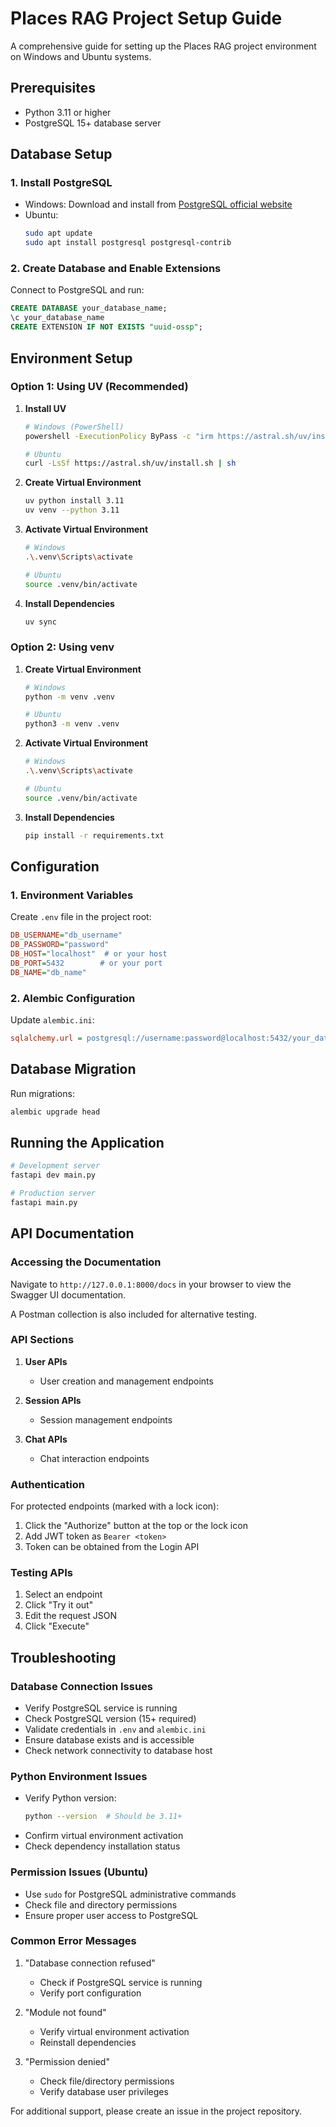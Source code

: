 # Places RAG Project Setup Guide

A comprehensive guide for setting up the Places RAG project environment on Windows and Ubuntu systems.

## Prerequisites

- Python 3.11 or higher
- PostgreSQL 15+ database server

## Database Setup

### 1. Install PostgreSQL
- Windows: Download and install from [PostgreSQL official website](https://www.postgresql.org/download)
- Ubuntu: 
  ```bash
  sudo apt update
  sudo apt install postgresql postgresql-contrib
  ```

### 2. Create Database and Enable Extensions
Connect to PostgreSQL and run:
```sql
CREATE DATABASE your_database_name;
\c your_database_name
CREATE EXTENSION IF NOT EXISTS "uuid-ossp";
```

## Environment Setup

### Option 1: Using UV (Recommended)

1. **Install UV**
   ```bash
   # Windows (PowerShell)
   powershell -ExecutionPolicy ByPass -c "irm https://astral.sh/uv/install.ps1 | iex"

   # Ubuntu
   curl -LsSf https://astral.sh/uv/install.sh | sh
   ```

2. **Create Virtual Environment**
   ```bash
   uv python install 3.11
   uv venv --python 3.11
   ```

3. **Activate Virtual Environment**
   ```bash
   # Windows
   .\.venv\Scripts\activate

   # Ubuntu
   source .venv/bin/activate
   ```

4. **Install Dependencies**
   ```bash
   uv sync
   ```

### Option 2: Using venv

1. **Create Virtual Environment**
   ```bash
   # Windows
   python -m venv .venv

   # Ubuntu
   python3 -m venv .venv
   ```

2. **Activate Virtual Environment**
   ```bash
   # Windows
   .\.venv\Scripts\activate

   # Ubuntu
   source .venv/bin/activate
   ```

3. **Install Dependencies**
   ```bash
   pip install -r requirements.txt
   ```

## Configuration

### 1. Environment Variables
Create `.env` file in the project root:
```ini
DB_USERNAME="db_username"
DB_PASSWORD="password"
DB_HOST="localhost"  # or your host
DB_PORT=5432        # or your port
DB_NAME="db_name"
```

### 2. Alembic Configuration
Update `alembic.ini`:
```ini
sqlalchemy.url = postgresql://username:password@localhost:5432/your_database_name
```

## Database Migration

Run migrations:
```bash
alembic upgrade head
```

## Running the Application

```bash
# Development server
fastapi dev main.py

# Production server
fastapi main.py
```

## API Documentation

### Accessing the Documentation
Navigate to `http://127.0.0.1:8000/docs` in your browser to view the Swagger UI documentation.

A Postman collection is also included for alternative testing.

### API Sections

1. **User APIs**
   - User creation and management endpoints

2. **Session APIs**
   - Session management endpoints

3. **Chat APIs**
   - Chat interaction endpoints

### Authentication
For protected endpoints (marked with a lock icon):
1. Click the "Authorize" button at the top or the lock icon
2. Add JWT token as `Bearer <token>`
3. Token can be obtained from the Login API

### Testing APIs
1. Select an endpoint
2. Click "Try it out"
3. Edit the request JSON
4. Click "Execute"



## Troubleshooting

### Database Connection Issues
- Verify PostgreSQL service is running
- Check PostgreSQL version (15+ required)
- Validate credentials in `.env` and `alembic.ini`
- Ensure database exists and is accessible
- Check network connectivity to database host

### Python Environment Issues
- Verify Python version:
  ```bash
  python --version  # Should be 3.11+
  ```
- Confirm virtual environment activation
- Check dependency installation status

### Permission Issues (Ubuntu)
- Use `sudo` for PostgreSQL administrative commands
- Check file and directory permissions
- Ensure proper user access to PostgreSQL

### Common Error Messages
1. "Database connection refused"
   - Check if PostgreSQL service is running
   - Verify port configuration

2. "Module not found"
   - Verify virtual environment activation
   - Reinstall dependencies

3. "Permission denied"
   - Check file/directory permissions
   - Verify database user privileges

For additional support, please create an issue in the project repository.